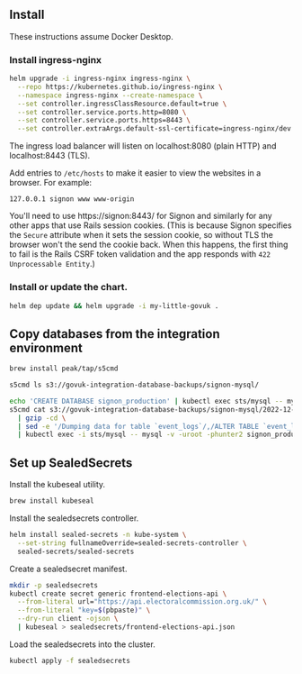 ## Install

These instructions assume Docker Desktop.


### Install ingress-nginx

```sh
helm upgrade -i ingress-nginx ingress-nginx \
  --repo https://kubernetes.github.io/ingress-nginx \
  --namespace ingress-nginx --create-namespace \
  --set controller.ingressClassResource.default=true \
  --set controller.service.ports.http=8080 \
  --set controller.service.ports.https=8443 \
  --set controller.extraArgs.default-ssl-certificate=ingress-nginx/dev.local
```

The ingress load balancer will listen on localhost:8080 (plain HTTP) and localhost:8443 (TLS).

Add entries to `/etc/hosts` to make it easier to view the websites in a browser. For example:

```
127.0.0.1 signon www www-origin
```

You'll need to use https://signon:8443/ for Signon and similarly for any
other apps that use Rails session cookies. (This is because Signon specifies
the `Secure` attribute when it sets the session cookie, so without TLS the
browser won't the send the cookie back. When this happens, the first thing to
fail is the Rails CSRF token validation and the app responds with `422
Unprocessable Entity`.)


### Install or update the chart.

```sh
helm dep update && helm upgrade -i my-little-govuk .
```


## Copy databases from the integration environment

```sh
brew install peak/tap/s5cmd
```

```sh
s5cmd ls s3://govuk-integration-database-backups/signon-mysql/
```

```sh
echo 'CREATE DATABASE signon_production' | kubectl exec sts/mysql -- mysql -v -uroot -phunter2
s5cmd cat s3://govuk-integration-database-backups/signon-mysql/2022-12-31T05:00:01-signon_production.gz \
  | gzip -cd \
  | sed -e '/Dumping data for table `event_logs`/,/ALTER TABLE `event_logs` ENABLE KEYS/d' \
  | kubectl exec -i sts/mysql -- mysql -v -uroot -phunter2 signon_production
```


## Set up SealedSecrets

Install the kubeseal utility.

```sh
brew install kubeseal
```

Install the sealedsecrets controller.

```sh
helm install sealed-secrets -n kube-system \
  --set-string fullnameOverride=sealed-secrets-controller \
  sealed-secrets/sealed-secrets
```

Create a sealedsecret manifest.

```sh
mkdir -p sealedsecrets
kubectl create secret generic frontend-elections-api \
  --from-literal url="https://api.electoralcommission.org.uk/" \
  --from-literal "key=$(pbpaste)" \
  --dry-run client -ojson \
  | kubeseal > sealedsecrets/frontend-elections-api.json
```

Load the sealedsecrets into the cluster.

```sh
kubectl apply -f sealedsecrets
```
